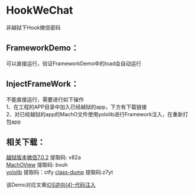 
# HookWeChat
非越狱下Hook微信密码

## FrameworkDemo：
可以直接运行，验证FrameworkDemo中的load会自动运行

## InjectFrameWork：
不能直接运行，需要进行如下操作  
1、在工程的APP目录中加入已经越狱的app，下方有下载链接  
2、对已经越狱的app的MachO文件使用yololib进行Framework注入，在重新打包app  

## 相关下载：
[越狱版本微信7.0.2](https://pan.baidu.com/s/1BKtk28i93wG-Rt2y5qjv5g)  提取码: v82a  
[MachOView](https://pan.baidu.com/s/1M_cOfE0GQ8lqXyKbwr3COw) 提取码: bvuh  
[yololib](https://pan.baidu.com/s/17uSbVnyD4-fu6CwwEZiQFg) 提取码：ctfy 
[class-dump](https://pan.baidu.com/s/1W3g5ct9r-UezsxqwRLnEMw) 提取码:z7yt

该Demo对应文章[iOS逆向(4)-代码注入](http://note.youdao.com/noteshare?id=80c8756135e1dc055349d0e301524c23)
